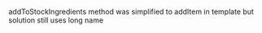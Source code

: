 addToStockIngredients method was simplified to addItem in template but solution still uses long name
